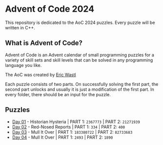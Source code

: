 # Advent of Code 2024
This repository is dedicated to the AoC 2024 puzzles. Every puzzle will be written in C++. 

## What is Advent of Code?
Advent of Code is an Advent calendar of small programming puzzles for a variety of skill sets and skill levels that can be solved in any programming language you like.

The AoC was created by [Eric Wastl](http://was.tl)

Each puzzle consists of two parts. On successfully solving the first part, the second part unlocks and usually it is just a modification of the first part. In every folder, there should be an input for the puzzle.

## Puzzles

* [Day 01](https://github.com/mnhtrieu/advent2024/tree/master/01_day) - Historian Hysteria | PART 1: `2367773` | PART 2: `21271939`
* [Day 02](https://github.com/mnhtrieu/advent2024/tree/master/02_day) - Red-Nosed Reports | PART 1: `334` | PART 2: `400`
* [Day 03](https://github.com/mnhtrieu/advent2024/tree/master/03_day) - Mull It Over | PART 1: `183380722` | PART 2: `82733683`
* [Day 04](https://github.com/mnhtrieu/advent2024/tree/master/04_day) - Mull It Over | PART 1: `2493` | PART 2: `1890`
